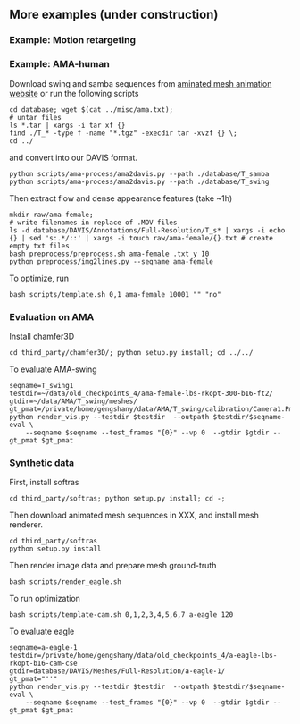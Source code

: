 ## More examples  (under construction)

### Example: Motion retargeting

### Example: AMA-human
Download swing and samba sequences from [aminated mesh animation website](https://people.csail.mit.edu/drdaniel/mesh_animation/) or 
run the following scripts
```
cd database; wget $(cat ../misc/ama.txt);
# untar files
ls *.tar | xargs -i tar xf {}
find ./T_* -type f -name "*.tgz" -execdir tar -xvzf {} \;
cd ../
```
and convert into our DAVIS format.
```
python scripts/ama-process/ama2davis.py --path ./database/T_samba
python scripts/ama-process/ama2davis.py --path ./database/T_swing
```
Then extract flow and dense appearance features (take ~1h)
```
mkdir raw/ama-female;
# write filenames in replace of .MOV files
ls -d database/DAVIS/Annotations/Full-Resolution/T_s* | xargs -i echo {} | sed 's:.*/::' | xargs -i touch raw/ama-female/{}.txt # create empty txt files
bash preprocess/preprocess.sh ama-female .txt y 10
python preprocess/img2lines.py --seqname ama-female
```
To optimize, run 
```
bash scripts/template.sh 0,1 ama-female 10001 "" "no"
```

### Evaluation on AMA
Install chamfer3D
```
cd third_party/chamfer3D/; python setup.py install; cd ../../
```
To evaluate AMA-swing
```
seqname=T_swing1
testdir=~/data/old_checkpoints_4/ama-female-lbs-rkopt-300-b16-ft2/
gtdir=~/data/AMA/T_swing/meshes/
gt_pmat=/private/home/gengshany/data/AMA/T_swing/calibration/Camera1.Pmat.cal
python render_vis.py --testdir $testdir  --outpath $testdir/$seqname-eval \
    --seqname $seqname --test_frames "{0}" --vp 0  --gtdir $gtdir --gt_pmat $gt_pmat
```


### Synthetic data
First, install softras
```
cd third_party/softras; python setup.py install; cd -;
```
Then download animated mesh sequences in XXX, and install mesh renderer.
```
cd third_party/softras
python setup.py install
```
Then render image data and prepare mesh ground-truth
```
bash scripts/render_eagle.sh
``` 

To run optimization
```
bash scripts/template-cam.sh 0,1,2,3,4,5,6,7 a-eagle 120
```


To evaluate eagle
```
seqname=a-eagle-1
testdir=/private/home/gengshany/data/old_checkpoints_4/a-eagle-lbs-rkopt-b16-cam-cse
gtdir=database/DAVIS/Meshes/Full-Resolution/a-eagle-1/
gt_pmat="''"
python render_vis.py --testdir $testdir  --outpath $testdir/$seqname-eval \
    --seqname $seqname --test_frames "{0}" --vp 0  --gtdir $gtdir --gt_pmat $gt_pmat
```
